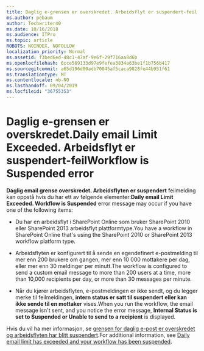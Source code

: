 ```yaml
---
title: Daglig e-grensen er overskredet. Arbeidsflyt er suspendert-feil
ms.author: pebaum
author: Techwriter40
ms.date: 10/16/2018
ms.audience: ITPro
ms.topic: article
ROBOTS: NOINDEX, NOFOLLOW
localization_priority: Normal
ms.assetid: f3bed6ed-48c1-47af-9e6f-29f716aa8d6b
ms.openlocfilehash: 6cce569133d97e9fefea3834a63be1f1b756b417
ms.sourcegitcommit: a65d196d00adb70045af5caca9828fe44b951f61
ms.translationtype: MT
ms.contentlocale: nb-NO
ms.lasthandoff: 09/04/2019
ms.locfileid: "36755353"
---
```

# <a name="daily-email-limit-exceeded-workflow-is-suspended-error"></a><span data-ttu-id="2bdf5-103">Daglig e-grensen er overskredet.</span><span class="sxs-lookup"><span data-stu-id="2bdf5-103">Daily email Limit Exceeded.</span></span> <span data-ttu-id="2bdf5-104">Arbeidsflyt er suspendert-feil</span><span class="sxs-lookup"><span data-stu-id="2bdf5-104">Workflow is Suspended error</span></span>

 <span data-ttu-id="2bdf5-105">**Daglig email grense overskredet. Arbeidsflyten er suspendert** feilmelding kan oppstå hvis du har ett av følgende elementer:</span><span class="sxs-lookup"><span data-stu-id="2bdf5-105">**Daily email Limit Exceeded. Workflow is Suspended** error message may occur if you have one of the following items:</span></span> 
  
- <span data-ttu-id="2bdf5-106">Du har en arbeidsflyt i SharePoint Online som bruker SharePoint 2010 eller SharePoint 2013 arbeidsflyt plattformtype.</span><span class="sxs-lookup"><span data-stu-id="2bdf5-106">You have a workflow in SharePoint Online that's using the SharePoint 2010 or SharePoint 2013 workflow platform type.</span></span>
    
- <span data-ttu-id="2bdf5-107">Arbeidsflyten er konfigurert til å sende en egendefinert e-postmelding til mer enn 200 brukere om gangen, mer enn 10 000 mottakere per dag, eller mer enn 30 meldinger per minutt.</span><span class="sxs-lookup"><span data-stu-id="2bdf5-107">The workflow is configured to send a custom email message to more than 200 users at a time, more than 10,000 recipients per day, or more than 30 messages per minute.</span></span>
    
- <span data-ttu-id="2bdf5-108">Når du kjører arbeidsflyten, e-postmeldingen er ikke sendt, og du legger merke til feilmeldingen, **intern status er satt til suspendert eller kan ikke sende til en mottaker** vises.</span><span class="sxs-lookup"><span data-stu-id="2bdf5-108">When you run the workflow, the email message isn't sent, and you notice the error message, **Internal Status is set to Suspended or Unable to send to a recipient** is displayed.</span></span> 
    
<span data-ttu-id="2bdf5-109">Hvis du vil ha mer informasjon, se [grensen for daglig e-post er overskredet og arbeidsflyten har blitt suspendert](https://go.microsoft.com/fwlink/?Linkid=2031137).</span><span class="sxs-lookup"><span data-stu-id="2bdf5-109">For additional information, see [Daily email limit has exceeded and your workflow has been suspended](https://go.microsoft.com/fwlink/?Linkid=2031137).</span></span>
  
